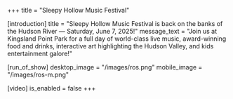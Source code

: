 +++
title = "Sleepy Hollow Music Festival"

[introduction]
title = "Sleepy Hollow Music Festival is back on the banks of the Hudson River — Saturday, June 7, 2025!"
message_text = "Join us at Kingsland Point Park for a full day of world-class live music, award-winning food and drinks, interactive art highlighting the Hudson Valley, and kids entertainment galore!"

[run_of_show]
desktop_image = "/images/ros.png"
mobile_image = "/images/ros-m.png"

[video]
is_enabled = false
+++
